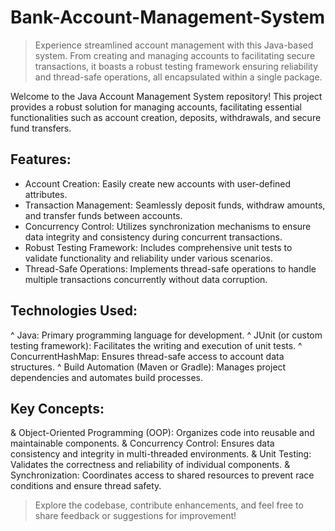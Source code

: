 # Bank-Account-Management-System
> Experience streamlined account management with this Java-based system. From creating and managing accounts to facilitating secure transactions, it boasts a robust testing framework ensuring reliability and thread-safe operations, all encapsulated within a single package.

Welcome to the Java Account Management System repository! This project provides a robust solution for managing accounts, facilitating essential functionalities such as account creation, deposits, withdrawals, and secure fund transfers.

## Features:
* Account Creation: Easily create new accounts with user-defined attributes.
* Transaction Management: Seamlessly deposit funds, withdraw amounts, and transfer funds between accounts.
* Concurrency Control: Utilizes synchronization mechanisms to ensure data integrity and consistency during concurrent transactions.
* Robust Testing Framework: Includes comprehensive unit tests to validate functionality and reliability under various scenarios.
* Thread-Safe Operations: Implements thread-safe operations to handle multiple transactions concurrently without data corruption.

## Technologies Used:
^ Java: Primary programming language for development.
^ JUnit (or custom testing framework): Facilitates the writing and execution of unit tests.
^ ConcurrentHashMap: Ensures thread-safe access to account data structures.
^ Build Automation (Maven or Gradle): Manages project dependencies and automates build processes.

## Key Concepts:
& Object-Oriented Programming (OOP): Organizes code into reusable and maintainable components.
& Concurrency Control: Ensures data consistency and integrity in multi-threaded environments.
& Unit Testing: Validates the correctness and reliability of individual components.
& Synchronization: Coordinates access to shared resources to prevent race conditions and ensure thread safety.

> Explore the codebase, contribute enhancements, and feel free to share feedback or suggestions for improvement!
